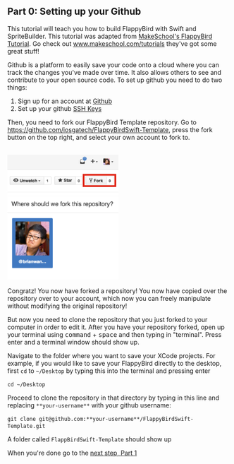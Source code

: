 ## Part 0: Setting up your Github

This tutorial will teach you how to build FlappyBird with Swift and SpriteBuilder. This tutorial was adapted from [MakeSchool's FlappyBird Tutorial](https://github.com/MakeSchool/FlappyBirdSwift-SpriteBuilder). Go check out www.makeschool.com/tutorials they've got some great stuff!

Github is a platform to easily save your code onto a cloud where you can track the changes you've made over time. It also allows others to see and contribute to your open source code. To set up github you need to do two things:

1. Sign up for an account at [Github](https://www.github.com)
2. Set up your github [SSH Keys](https://help.github.com/articles/generating-ssh-keys/)

Then, you need to fork our FlappyBird Template repository. Go to https://github.com/iosgatech/FlappyBirdSwift-Template, press the fork button on the top right, and select your own account to fork to.

</br>
<img src="part0-forkbutton.png" style="width: 50%; height: 50%">
</br>
<img src="part0-forkpopup.png" style="width: 50%; height: 50%">
</br>

Congratz! You now have forked a repository! You now have copied over the repository over to your account, which now you can freely manipulate without modifying the original repository!

But now you need to clone the repository that you just forked to your computer in order to edit it. After you have your repository forked, open up your terminal using <kbd>command</kbd> + <kbd>space</kbd> and then  typing in "terminal". Press enter and a terminal window should show up.

Navigate to the folder where you want to save your XCode projects. For example, if you would like to save your FlappyBird directly to the desktop, first `cd` to `~/Desktop` by typing this into the terminal and pressing enter

```
cd ~/Desktop
```

Proceed to clone the repository in that directory by typing in this line and replacing `**your-username**` with your github username:

```
git clone git@github.com:**your-username**/FlappyBirdSwift-Template.git
```

A folder called `FlappBirdSwift-Template` should show up

When you're done go to the [next step, Part 1](../P1/part1.md)
